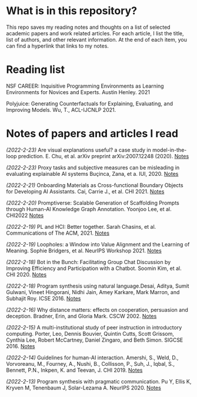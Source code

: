 # What is in this repository?

This repo saves my reading notes and thoughts on a list of selected academic papers and work related articles. For each article, I list the title, list of authors, and other relevant information. At the end of each item, you can find a hyperlink that links to my notes.

<!-- I also add visual tags to each paper. Here are what they meant:

🤖: collaboration -->

# Reading list

NSF CAREER: Inquisitive Programming Environments as Learning Environments for Novices and Experts. Austin Henley. 2021

Polyjuice: Generating Counterfactuals for Explaining, Evaluating, and Improving Models. Wu, T., ACL-IJCNLP 2021.

# Notes of papers and articles I read

<em>(2022-2-23)</em> Are visual explanations useful? a case study in model-in-the-loop prediction. E. Chu, et al. arXiv preprint arXiv:2007.12248 (2020). [Notes](notes/chu_archive2020/chu_archive2020.md)

<em>(2022-2-23)</em> Proxy tasks and subjective measures can be misleading in evaluating explainable AI systems Buçinca, Zana, et a. IUI, 2020. [Notes](notes/zana_iui2020/zana_iui2020.md)

<em>(2022-2-21)</em> Onboarding Materials as Cross-functional Boundary Objects for Developing AI Assistants. Cai, Carrie J., et al. CHI 2021. [Notes](notes/cai_chi2021/cai_chi2021.md)

<em>(2022-2-20)</em> Promptiverse: Scalable Generation of Scaffolding Prompts through Human-AI Knowledge Graph Annotation. Yoonjoo Lee, et al. CHI2022 [Notes](notes/lee_chi2022/lee_chi2022.md)

<em>(2022-2-19)</em> PL and HCI: Better together. Sarah Chasins, et al. Communications of The ACM, 2021. [Notes](notes/chasins_comm2021/chasins_comm2021.md)

<em>(2022-2-19)</em> Loopholes: a Window into Value Alignment and the Learning of Meaning. Sophie Bridgers, et al. NeurIPS Workshop 2021. [Notes](notes/bridgers_nips2021/bridgers_nips2021.md)

<em>(2022-2-18)</em> Bot in the Bunch: Facilitating Group Chat Discussion by Improving Efficiency and Participation with a Chatbot. Soomin Kim, et al. CHI 2020. [Notes](notes/kim_chi2020/kim_chi2020.md)

<em>(2022-2-18)</em> Program synthesis using natural language.Desai, Aditya, Sumit Gulwani, Vineet Hingorani, Nidhi Jain, Amey Karkare, Mark Marron, and Subhajit Roy. ICSE 2016. [Notes](notes/desai_icse2016/desai_icse2016.md)

<em>(2022-2-16)</em> Why distance matters: effects on cooperation, persuasion and deception. Bradner, Erin, and Gloria Mark. CSCW 2002. [Notes](notes/bradner_cscw2002/bradner_cscw2002.md)

<em>(2022-2-15)</em> A multi-institutional study of peer instruction in introductory computing. Porter, Leo, Dennis Bouvier, Quintin Cutts, Scott Grissom, Cynthia Lee, Robert McCartney, Daniel Zingaro, and Beth Simon. SIGCSE 2016. [Notes](notes/porter_cse2016/porter_cse2016.md)

<em>(2022-2-14)</em> Guidelines for human-AI interaction. Amershi, S., Weld, D., Vorvoreanu, M., Fourney, A., Nushi, B., Collisson, P., Suh, J., Iqbal, S., Bennett, P.N., Inkpen, K. and Teevan, J. CHI 2019. [Notes](notes/amershi_chi2019/amershi_chi2019.md)

<em>(2022-2-13)</em> Program synthesis with pragmatic communication. Pu Y, Ellis K, Kryven M, Tenenbaum J, Solar-Lezama A. NeurIPS 2020. [Notes](notes/pu_nips2020/pu_nips2020.md)

<!-- <em>(Feb 13th, 2022)</em> Proxy Tasks and Subjective Measures Can Be Misleading in Evaluating Explainable AI Systems. Zana Bucinca*, Phoebe Lin*, Krzysztof Gajos, Elena L. Glassman. IUI 2020. [Notes](notes/bucinca_iui_2020.md) -->
